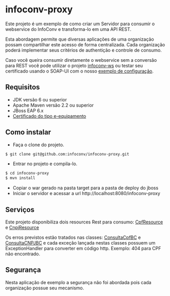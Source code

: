 # infoconv-proxy

Este projeto é um exemplo de como criar um Servidor para consumir o webservice do InfoConv e transforma-lo em uma API REST.

Esta abordagem permite que diversas aplicações de uma organização possam compartilhar este acesso de forma centralizada.  Cada organização poderá implementar seus critérios de authentição e controle de consumo.

Caso você queira consumir diretamente o webservice sem a conversão para REST você pode utilizar o projeto [infoconv-ws](https://github.com/infoconv/infoconv-ws) ou testar seu certificado usando o SOAP-UI com o nosso [exemplo de configuração](https://github.com/infoconv/soapui).

## Requisitos
- JDK versão 6 ou superior
- Apache Maven versão 2.2 ou superior
- JBoss EAP 6.x 
- [Certificado do tipo e-equipamento](https://github.com/infoconv/docs/wiki/Certificado-Digital)

## Como instalar
 - Faça o clone do projeto.
```sh
$ git clone git@github.com:infoconv/infoconv-proxy.git
``` 
- Entrar no projeto e compila-lo.
```sh
$ cd infoconv-proxy
$ mvn install
``` 
- Copiar o war gerado na pasta target para a pasta de deploy do jboss
- Iniciar o servidor e acessar a url http://localhost:8080/infoconv-proxy

## Serviços

Este projeto disponibiliza dois resources Rest para consumo: [CpfResource](https://github.com/infoconv/infoconv-proxy/blob/master/src/main/java/br/gov/serpro/infoconv/proxy/rest/CpfResource.java) e [CnpjResource](https://github.com/infoconv/infoconv-proxy/blob/master/src/main/java/br/gov/serpro/infoconv/proxy/rest/CnpjResource.java)

Os erros previstos estão tratados nas classes: [ConsultaCpfBC](https://github.com/infoconv/infoconv-proxy/blob/master/src/main/java/br/gov/serpro/infoconv/proxy/businesscontroller/ConsultaCpfBC.java) e [ConsultaCNPJBC](https://github.com/infoconv/infoconv-proxy/blob/master/src/main/java/br/gov/serpro/infoconv/proxy/businesscontroller/ConsultaCNPJBC.java) e cada exceção lançada nestas classes possuem um ExceptionHandler para converter em código http. Exemplo: 404 para CPF não encontrado.

## Segurança

Nesta aplicação de exemplo a segurança não foi abordada pois cada organização possue seu mecanismo.

